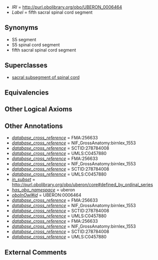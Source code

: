  * *IRI* = http://purl.obolibrary.org/obo/UBERON_0006464
 * *Label* = fifth sacral spinal cord segment

## Synonyms

 * S5 segment
 * S5 spinal cord segment
 * fifth sacral spinal cord segment

## Superclasses

 * [sacral subsegment of spinal cord](../../UBERON/17/UBERON_0007717.md)

## Equivalencies


## Other Logical Axioms


## Other Annotations

 * *[database_cross_reference](../../ef/oboInOwl#hasDbXref.md)* = FMA:256633
 * *[database_cross_reference](../../ef/oboInOwl#hasDbXref.md)* = NIF_GrossAnatomy:birnlex_1553
 * *[database_cross_reference](../../ef/oboInOwl#hasDbXref.md)* = SCTID:278784008
 * *[database_cross_reference](../../ef/oboInOwl#hasDbXref.md)* = UMLS:C0457880
 * *[database_cross_reference](../../ef/oboInOwl#hasDbXref.md)* = FMA:256633
 * *[database_cross_reference](../../ef/oboInOwl#hasDbXref.md)* = NIF_GrossAnatomy:birnlex_1553
 * *[database_cross_reference](../../ef/oboInOwl#hasDbXref.md)* = SCTID:278784008
 * *[database_cross_reference](../../ef/oboInOwl#hasDbXref.md)* = UMLS:C0457880
 * *[in_subset](../../et/oboInOwl#inSubset.md)* = http://purl.obolibrary.org/obo/uberon/core#defined_by_ordinal_series
 * *[has_obo_namespace](../../ce/oboInOwl#hasOBONamespace.md)* = uberon
 * *[oboInOwl#id](../../id/oboInOwl#id.md)* = UBERON:0006464
 * *[database_cross_reference](../../ef/oboInOwl#hasDbXref.md)* = FMA:256633
 * *[database_cross_reference](../../ef/oboInOwl#hasDbXref.md)* = NIF_GrossAnatomy:birnlex_1553
 * *[database_cross_reference](../../ef/oboInOwl#hasDbXref.md)* = SCTID:278784008
 * *[database_cross_reference](../../ef/oboInOwl#hasDbXref.md)* = UMLS:C0457880
 * *[database_cross_reference](../../ef/oboInOwl#hasDbXref.md)* = FMA:256633
 * *[database_cross_reference](../../ef/oboInOwl#hasDbXref.md)* = NIF_GrossAnatomy:birnlex_1553
 * *[database_cross_reference](../../ef/oboInOwl#hasDbXref.md)* = SCTID:278784008
 * *[database_cross_reference](../../ef/oboInOwl#hasDbXref.md)* = UMLS:C0457880

## External Comments

